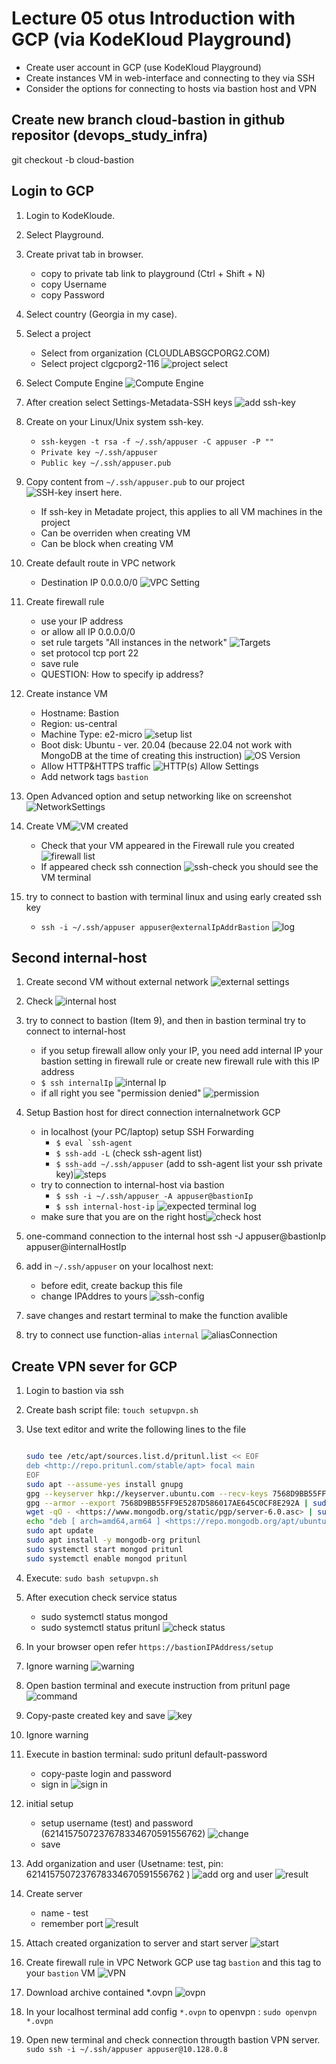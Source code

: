 # Lecture 05 otus Introduction with GCP (via KodeKloud Playground)

* Create user account in GCP (use KodeKloud Playground)
* Create instances VM in web-interface and connecting to they via SSH
* Consider the options for connecting to hosts via bastion host and VPN

## Create new branch cloud-bastion in github repositor (devops_study_infra)

git checkout -b cloud-bastion

## Login to GCP

1. Login to KodeKloude.

2. Select Playground.

3. Create privat tab in browser.
    * copy to private tab link to playground (Ctrl + Shift + N)
    * copy Username
    * copy Password

4. Select country (Georgia in my case).

5. Select a project
    * Select from organization (CLOUDLABSGCPORG2.COM)
    * Select project clgcporg2-116 ![project select](2022-08-29-05-29-24.png)
  
6. Select Compute Engine ![Compute Engine](2022-08-29-05-30-14.png)

7. After creation select Settings-Metadata-SSH keys ![add ssh-key](2022-08-29-05-34-38.png)

8. Create on your Linux/Unix system ssh-key.
    * `ssh-keygen -t rsa -f ~/.ssh/appuser -C appuser -P ""`
    * `Private key ~/.ssh/appuser`
    * `Public key ~/.ssh/appuser.pub`

9. Copy content from `~/.ssh/appuser.pub` to our project ![SSH-key insert here](2022-08-29-05-39-03.png).
    * If ssh-key in Metadate project, this applies to all VM machines in the project
    * Can be overriden when creating VM
    * Can be block when creating VM

10. Create default route in VPC network
    * Destination IP 0.0.0.0/0 ![VPC Setting](2022-08-30-05-50-31.png)

11. Create firewall rule
    * use your IP address
    * or allow all IP 0.0.0.0/0
    * set rule targets "All instances in the network" ![Targets](2022-08-30-06-16-11.png)
    * set protocol tcp port 22
    * save rule
    * QUESTION: How to specify ip address?

12. Create instance VM
    * Hostname: Bastion
    * Region: us-central
    * Machine Type: e2-micro ![setup list](2022-08-29-07-25-06.png)
    * Boot disk: Ubuntu - ver. 20.04 (because 22.04 not work with MongoDB at the time of creating this instruction)  ![OS Version](2022-08-29-07-26-32.png)
    * Allow HTTP&HTTPS traffic ![HTTP(s) Allow Settings](2022-08-30-05-56-40.png)
    * Add network tags `bastion`

13. Open Advanced option and setup networking like on screenshot![NetworkSettings](2022-08-29-07-34-10.png)

14. Create VM![VM created](2022-08-29-07-46-31.png)
    * Check that your VM appeared in the Firewall rule you created ![firewall list](2022-08-30-06-24-02.png)
    * If appeared check ssh connection ![ssh-check](2022-08-30-06-20-19.png) you should see the VM terminal

15. try to connect to bastion with terminal linux and using early created ssh key
    * `ssh -i ~/.ssh/appuser appuser@externalIpAddrBastion` ![log](2022-08-30-06-28-57.png)

## Second internal-host

1. Create second VM without external network ![external settings](2022-08-30-06-35-23.png)

2. Check ![internal host](2022-08-30-06-38-31.png)

3. try to connect to bastion (Item 9), and then in bastion terminal try to connect to internal-host
    * if you setup firewall allow only your IP, you need add internal IP your bastion setting in firewall rule or create new firewall rule with this IP address
    * `$ ssh internalIp` ![internal Ip](2022-08-30-06-43-55.png)
    * if all right you see "permission denied" ![permission](2022-08-30-06-45-10.png)

4. Setup Bastion host for direct connection internalnetwork GCP
    * in localhost (your PC/laptop) setup SSH Forwarding
      * ```$ eval `ssh-agent```
      * `$ ssh-add -L` (check ssh-agent list)
      * `$ ssh-add ~/.ssh/appuser` (add to ssh-agent list your ssh private key)![steps](2022-08-30-06-58-46.png)
    * try to connection to internal-host via bastion
      * `$ ssh -i ~/.ssh/appuser -A appuser@bastionIp`
      * `$ ssh internal-host-ip` ![expected terminal log](2022-08-30-07-04-03.png)
    * make sure that you are on the right host![check host](2022-08-30-07-06-38.png)

5. one-command connection to the internal host ssh -J appuser@bastionIp appuser@internalHostIp

6. add in `~/.ssh/appuser` on your localhost next:
   * before edit, create backup this file
   * change IPAddres to yours
   ![ssh-config](2022-09-01-12-03-37.png)
  
7. save changes and restart terminal to make the function avalible

8. try to connect use function-alias `internal` ![aliasConnection](2022-09-01-12-06-54.png)

## Create VPN sever for GCP

1. Login to bastion via ssh
2. Create bash script file: `touch setupvpn.sh`
3. Use text editor and write the following lines to the file

    ```bash

    sudo tee /etc/apt/sources.list.d/pritunl.list << EOF
    deb <http://repo.pritunl.com/stable/apt> focal main
    EOF
    sudo apt --assume-yes install gnupg
    gpg --keyserver hkp://keyserver.ubuntu.com --recv-keys 7568D9BB55FF9E5287D586017AE645C0CF8E292A
    gpg --armor --export 7568D9BB55FF9E5287D586017AE645C0CF8E292A | sudo tee /etc/apt/trusted.gpg.d/pritunl.asc
    wget -qO - <https://www.mongodb.org/static/pgp/server-6.0.asc> | sudo apt-key add -
    echo "deb [ arch=amd64,arm64 ] <https://repo.mongodb.org/apt/ubuntu> focal/mongodb-org/6.0 multiverse" | sudo tee /etc/apt/sources.list.d/mongodb-org-6.0.  list
    sudo apt update
    sudo apt install -y mongodb-org pritunl
    sudo systemctl start mongod pritunl
    sudo systemctl enable mongod pritunl

    ```

4. Execute: `sudo bash setupvpn.sh`

5. After execution check service status
    * sudo systemctl status mongod
    * sudo systemctl status pritunl ![check status](2022-09-01-13-05-05.png)

6. In your browser open refer
    `https://bastionIPAddress/setup`
7. Ignore warning ![warning](2022-09-01-13-07-39.png)
8. Open bastion terminal and execute instruction from pritunl page ![command](2022-09-01-13-09-24.png)
9. Copy-paste created key and save ![key](2022-09-01-13-12-02.png)
10. Ignore warning
11. Execute in bastion terminal: sudo pritunl default-password
    * copy-paste login and password
    * sign in ![sign in](2022-09-01-13-15-32.png)
12. initial setup
    * setup username (test) and password (6214157507237678334670591556762) ![change](2022-09-01-13-18-42.png)
    * save

13. Add organization and user (Usetname: test, pin: 6214157507237678334670591556762 ) ![add org and user](2022-09-01-13-21-30.png)
    ![result](2022-09-01-13-23-24.png)
14. Create server
    * name - test
    * remember port ![result](2022-09-01-13-25-35.png)
15. Attach created organization to server and start server ![start](2022-09-01-13-27-33.png)

16. Create firewall rule in VPC Network GCP use tag  `bastion` and this tag to your `bastion` VM   ![VPN](2022-09-01-13-33-02.png)
17. Download archive contained *.ovpn ![ovpn](2022-09-01-13-38-16.png)
18. In your localhost terminal add config `*.ovpn` to openvpn : `sudo openvpn *.ovpn`

19. Open new terminal and check connection througth bastion VPN server. `sudo ssh -i ~/.ssh/appuser appuser@10.128.0.8`
